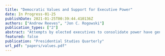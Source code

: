 ```yaml
---
title: "Democratic Values and Support for Executive Power"
date: In Progress-01-25
publishDate: 2021-01-25T00:39:44.410136Z
authors: ["Andrew Reeves", "Jon C. Rogowski"]
publication_types: ["2"]
abstract: "Attempts by elected executives to consolidate power have generated alarm and raised concern about democratic backsliding. In contrast with scholarship on public approval ratings of elected executives, we study the nature of mass attitudes toward the institutional power of the office of the presidency. We investigate the potential for mass publics to constrain antidemocratic behavior and argue that individuals’ democratic values shape views of executive power. Using data from twenty six countries in the Americas and thirty eight countries in Africa, we find support for our perspective. Individuals who express stronger commitments for democracy and the rule of law are less supportive of institutional arrangements that favor the executive. Additional evidence suggests that governing practices are responsive to mass attitudes about executive power. Our findings suggest that citizens’ democratic commitments may constrain the ambitions of power-seeking executives and the erosion of democratic practices."
featured: false
publication: "Presidential Studies Quarterly"
url_pdf: "papers/values.pdf"
---
```


